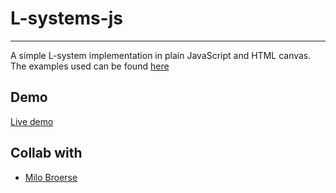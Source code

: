 # L-systems-js

------

A simple L-system implementation in plain JavaScript and HTML canvas.
The examples used can be found [here](https://en.m.wikipedia.org/wiki/L-system)

## Demo
[Live demo](https://alpha1337k.github.io/L-systems-js/main.html)


## Collab with
* [Milo Broerse](https://github.com/milobroerse)
